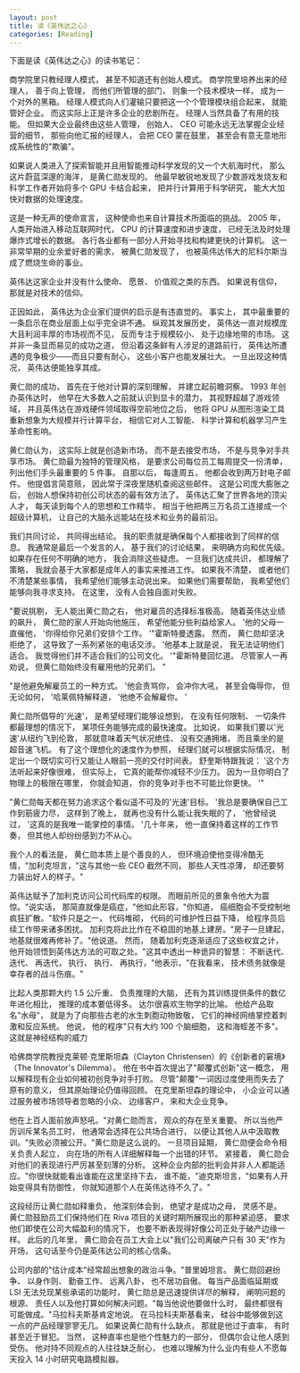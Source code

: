 ```yaml
---
layout: post
title: 读《英伟达之心》
categories: [Reading]
---
```


下面是读《英伟达之心》的读书笔记：

商学院里只教经理人模式， 甚至不知道还有创始人模式。 商学院里培养出来的经理人， 善于向上管理， 而他们所管理的部门， 则象一个技术模块一样， 成为一个对外的黑箱。 经理人模式向人们灌输只要把这一个个管理模块组合起来， 就能管好企业。 而这实际上正是许多企业的悲剧所在。 经理人当然具备了有用的技能。 但如果大企业最终由这些人管理， 创始人、 CEO 可能永远无法掌握企业经营的细节， 那些向他汇报的经理人， 会把 CEO 蒙在鼓里， 甚至会有意无意地形成系统性的"欺骗"。

如果说人类进入了探索智能并且用智能推动科学发现的又一个大航海时代， 那么这片蔚蓝深邃的海洋， 是黄仁勋发现的。 他最早敏锐地发现了少数游戏发烧友和科学工作者开始将多个 GPU 卡结合起来， 把并行计算用于科学研究， 能大大加快对数据的处理速度。

这是一种无声的使命宣言， 这种使命也来自计算技术所面临的挑战。 2005 年， 人类开始进入移动互联网时代， CPU 的计算速度和进步速度， 已经无法及时处理爆炸式增长的数据。 各行各业都有一部分人开始寻找和构建更快的计算机。 这一非常早期的业余爱好者的需求， 被黄仁勋发现了， 也被英伟达伟大的尼科尔斯当成了燃烧生命的事业。

英伟达这家企业并没有什么使命、 愿景、 价值观之类的东西。 如果说有信仰， 那就是对技术的信仰。

正因如此， 英伟达为企业家们提供的启示是有违直觉的。 事实上， 其中最重要的一条启示在商业层面上似乎完全讲不通。 纵观其发展历史， 英伟达一直对规模庞大且利润丰厚的市场视而不见， 反而专注于规模较小、 处于边缘地带的市场。 这并非一条显而易见的成功之道， 但沿着这条鲜有人涉足的道路前行， 英伟达所遭遇的竞争极少——而且只要有耐心， 这些小客户也能发展壮大。 一旦出现这种情况， 英伟达便能独享其成。

黄仁勋的成功， 首先在于他对计算的深刻理解， 并建立起前瞻洞察。 1993 年创办英伟达时， 他早在大多数人之前就认识到显卡的潜力， 其视野超越了游戏领域， 并且英伟达在游戏硬件领域取得空前地位之后， 他将 GPU 从图形渲染工具重新想象为大规模并行计算平台， 相信它对人工智能、 科学计算和机器学习产生革命性影响。

黄仁勋认为， 这实际上就是创造新市场， 而不是去接受市场， 不是与竞争对手共享市场。 黄仁勋最为独特的管理风格， 是要求公司每位员工每周提交一份清单， 列出他们手头最重要的 5 件事。 自那以后， 每逢周五， 他都会收到两万封电子邮件。 他提倡言简意赅， 因此常于深夜里随机查阅这些邮件。 这是公司庞大膨胀之后， 创始人想保持初创公司状态的最有效方法了。 英伟达汇聚了世界各地的顶尖人才， 每天读到每个人的思想和工作精华， 相当于他把两三万名员工连接成一个超级计算机， 让自己的大脑永远能站在技术和业务的最前沿。

我们共同讨论， 共同得出结论。 我的职责就是确保每个人都接收到了同样的信息。 我通常是最后一个发言的人， 基于我们的讨论结果， 来明确方向和优先级。 如果存在任何不明确的地方， 我会消除这些疑虑。 一旦我们达成共识， 都理解了策略， 我就会基于大家都是成年人的事实来推进工作。 如果我不清楚， 或者他们不清楚某些事情， 我希望他们能够主动说出来。 如果他们需要帮助， 我希望他们能够向我寻求支持。 在这里， 没有人会独自面对失败。

"要说挑剔， 无人能出黄仁勋之右， 他对雇员的选择标准极高。 随着英伟达业绩的飙升， 黄仁勋的家人开始向他施压， 希望他能分些利益给家人。 '他的父母一直催他， '你得给你兄弟们安排个工作。 '"霍斯特曼透露。 然而， 黄仁勋却坚决拒绝了， 这导致了一系列紧张的电话交涉。 '他基本上就是说， 我无法证明他们适合。 我觉得他们并不适合我们的公司文化。 '"霍斯特曼回忆道。 尽管家人一再劝说， 但黄仁勋始终没有雇用他的兄弟们。 "

"是他避免解雇员工的一种方式。 '他会责骂你， 会冲你大吼， 甚至会侮辱你， 但无论如何， '哈莱佩特解释道， '他绝不会解雇你。 '

黄仁勋所倡导的'光速'， 是希望经理们能够设想到， 在没有任何限制、 一切条件都最理想的情况下， 某项任务能够完成的最快速度。 比如说， 如果我们要以'光速'从纽约飞到伦敦， 那就意味着天气状况绝佳、 没有交通拥堵， 而且乘坐的是超音速飞机。 有了这个理想化的速度作为参照， 经理们就可以根据实际情况， 制定出一个既切实可行又能让人眼前一亮的交付时间表。 舒奎斯特跟我说： '这个方法听起来好像很难， 但实际上， 它真的能帮你减轻不少压力。 因为一旦你明白了物理上的极限在哪里， 你就会知道， 你的竞争对手也不可能比你更快。 '"

"黄仁勋每天都在努力追求这个看似遥不可及的'光速'目标。 '我总是要确保自己工作到筋疲力尽， 这样到了晚上， 就再也没有什么能让我失眠的了， '他曾经说过， '这真的是我唯一能掌控的事情。 '几十年来， 他一直保持着这样的工作节奏， 但其他人却纷纷感到力不从心。

我个人的看法是， 黄仁勋本质上是个善良的人， 但环境迫使他变得冷酷无情，"加利克坦言，"这与其他一些 CEO 截然不同， 那些人天性凉薄， 却还要努力装出好人的样子。"

英伟达赋予了加利克访问公司代码库的权限。 而眼前所见的景象令他大为震惊。"说实话， 那简直就像是癌症，"他如此形容，"你知道， 癌细胞会不受控制地疯狂扩散。"软件只是之一， 代码堆砌， 代码的可维护性日益下降， 给程序员后续工作带来诸多困扰。 加利克将此比作在不稳固的地基上建房。"房子一旦建起， 地基就很难再修补了。"他说道。 然而， 随着加利克逐渐适应了这些权宜之计， 他开始领悟到英伟达方法的可取之处。"这其中透出一种诡异的智慧： 不断迭代、 迭代、 再迭代， 执行、 执行、 再执行，"他表示，"在我看来， 技术债务就像是幸存者的战斗伤痕。"

比起人类那颗大约 1.5 公斤重、 负责推理的大脑， 还有为其训练提供条件的数亿年进化相比， 推理的成本要低得多。 达尔很喜欢生物学的比喻。 他给产品取名"水母"， 就是为了向那些古老的水生刺胞动物致敬， 它们的神经网络掌控着刺激和反应系统。 他说， 他的程序"只有大约 100 个脑细胞， 这和海蛭差不多"。 这就是神经结构的威力

哈佛商学院教授克莱顿·克里斯坦森（Clayton Christensen）的《创新者的窘境》（The Innovator's Dilemma）。 他在书中首次提出了"颠覆式创新"这一概念， 用以解释现有企业如何被初创竞争对手打败。 尽管"颠覆"一词因过度使用而失去了原有的意义， 但其原始理论仍值得回顾。 在克里斯坦森的理论中， 小企业可以通过服务被市场领导者忽略的小众、 边缘客户， 来和大企业竞争。

他在上百人面前放声怒吼。"对黄仁勋而言， 观众的存在至关重要。 所以当他严厉训斥某名员工时， 他通常会选择在公共场合进行， 以便让其他人从中汲取教训。"失败必须被公开。"黄仁勋是这么说的。 一旦项目延期， 黄仁勋便会命令相关负责人起立， 向在场的所有人详细解释每一个出错的环节。 紧接着， 黄仁勋会对他们的表现进行严厉甚至刻薄的分析。 这种企业内部的批判会并非人人都能适应。"你很快就能看出谁能在这里坚持下去， 谁不能，"迪克斯坦言，"如果有人开始变得具有防御性， 你就知道那个人在英伟达待不久了。"

这段经历让黄仁勋如释重负， 他深刻体会到， 绝望才是成功之母， 灵感不是。 黄仁勋鼓励员工们保持他们在 Riva 项目的关键时期所展现出的那种紧迫感， 要求他们即使在公司大幅盈利的情况下， 也要不断表现得好像公司正处于破产边缘一样。 此后的几年里， 黄仁勋会在员工大会上以"我们公司离破产只有 30 天"作为开场， 这句话至今仍是英伟达公司的核心信条。

公司内部的"估计成本"经常超出想象的政治斗争。"普里姆坦言。 黄仁勋回避纷争、 以身作则、 勤奋工作、 远离八卦， 也不居功自傲。 每当产品面临延期或 LSI 无法兑现某些承诺的功能时， 黄仁勋总是迅速提供详尽的解释， 阐明问题的根源、 责任人以及他打算如何解决问题。"每当他说他要做什么时， 最终都很有可能做成。"马拉科夫斯基肯定地说。 在马拉科夫斯基看来， 硅谷中能够做到这一点的产品经理寥寥无几。 如果说黄仁勋有什么缺点， 那就是他过于直率， 有时甚至近于冒犯。 当然， 这种直率也是他个性魅力的一部分， 但偶尔会让他人感到受伤。 他对持不同观点的人往往缺乏耐心， 也难以理解为什么业内有些人不愿每天投入 14 小时研究电路模拟器。 